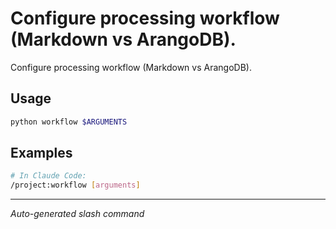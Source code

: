 # Configure processing workflow (Markdown vs ArangoDB).

Configure processing workflow (Markdown vs ArangoDB).

## Usage

```bash
python workflow $ARGUMENTS
```

## Examples

```bash
# In Claude Code:
/project:workflow [arguments]
```

---
*Auto-generated slash command*

